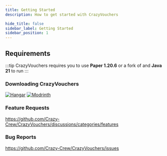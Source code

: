 ```yaml
---
title: Getting Started
description: How to get started with CrazyVouchers

hide_title: false
sidebar_label: Getting Started
sidebar_position: 1
---
```

## Requirements
:::tip
CrazyVouchers requires you to use **Paper 1.20.6** or a fork of and **Java 21** to run
:::

### Downloading CrazyVouchers
[![Hangar](https://raw.githubusercontent.com/intergrav/devins-badges/v3/assets/cozy-minimal/available/hangar_64h.png)](https://hangar.papermc.io/CrazyCrew/CrazyVouchers)
[![Modrinth](https://raw.githubusercontent.com/intergrav/devins-badges/v3/assets/cozy-minimal/available/modrinth_64h.png)](https://modrinth.com/plugin/crazyvouchers)

### Feature Requests
https://github.com/Crazy-Crew/CrazyVouchers/discussions/categories/features

### Bug Reports
https://github.com/Crazy-Crew/CrazyVouchers/issues